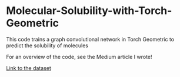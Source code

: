 # Molecular-Solubility-with-Torch-Geometric
This code trains a graph convolutional network in Torch Geometric to predict the solubility of molecules

For an overview of the code, see the Medium article I wrote!

[Link to the dataset](https://dataverse.harvard.edu/dataset.xhtml?persistentId=doi:10.7910/DVN/OVHAW8)
